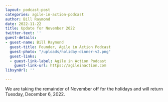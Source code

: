 ```yaml
---
layout: podcast-post
categories: agile-in-action-podcast
author: Bill Raymond
date: 2022-11-22
title: Update for November 2022
twitter-text: ''
guest-details:
- guest-name: Bill Raymond
  guest-title: Founder, Agile in Action Podcast
  guest-photo: "/uploads/holiday-dinner-v2.png"
  guest-links:
  - guest-link-label: Agile in Action Podcast
    guest-link-url: https://agileinaction.com
libsynUrl: ''

---
```

We are taking the remainder of November off for the holidays and will return Tuesday, December 6, 2022.